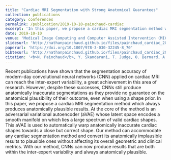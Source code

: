 ```yaml
---
title: "Cardiac MRI Segmentation with Strong Anatomical Guarantees"
collection: publications
category: conferences
permalink: /publication/2019-10-10-painchaud-cardiac
excerpt: 'In this paper, we propose a cardiac MRI segmentation method which always produces anatomically plausible results.'
date: 2019-10-10
venue: 'Medical Image Computing and Computer Assisted Intervention (MICCAI)'
slidesurl: 'http://nathanpainchaud.github.io/files/painchaud_cardiac_2020_slides.pdf'
paperurl: 'https://doi.org/10.1007/978-3-030-32245-8_70'
bibtexurl: 'http://nathanpainchaud.github.io/files/painchaud_cardiac_2019.bib'
citation: '<b>N. Painchaud</b>, Y. Skandarani, T. Judge, O. Bernard, A. Lalande, and P.-M. Jodoin, &quot;Cardiac MRI Segmentation with Strong Anatomical Guarantees,&quot; in proc. <i>Medical Image Computing and Computer Assisted Intervention (MICCAI)</i>, 2019, pp. 632–640.'
---
```


Recent publications have shown that the segmentation accuracy of modern-day convolutional neural networks (CNN) applied on cardiac MRI can reach the inter-expert variability, a great achievement in this area of research. However, despite these successes, CNNs still produce anatomically inaccurate segmentations as they provide no guarantee on the anatomical plausibility of their outcome, even when using a shape prior. In this paper, we propose a cardiac MRI segmentation method which always produces anatomically plausible results. At the core of the method is an adversarial variational autoencoder (aVAE) whose latent space encodes a smooth manifold on which lies a large spectrum of valid cardiac shapes. This aVAE is used to automatically warp anatomically inaccurate cardiac shapes towards a close but correct shape. Our method can accommodate any cardiac segmentation method and convert its anatomically implausible results to plausible ones without affecting its overall geometric and clinical metrics. With our method, CNNs can now produce results that are both within the inter-expert variability and always anatomically plausible.